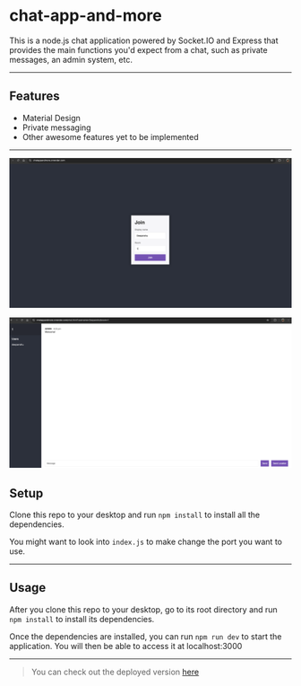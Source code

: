 chat-app-and-more
============
This is a node.js chat application powered by Socket.IO and Express that provides the main functions you'd expect from a chat, such as private messages, an admin system, etc.

---

## Features
- Material Design
- Private messaging
- Other awesome features yet to be implemented


---

![chathome](https://github.com/dkumar247/image-repo/blob/13495e0a4dd536d54e9210666ac64c83573abec5/ChatAppAndMoreScreen1.png)

![chatpage](https://github.com/dkumar247/image-repo/blob/13495e0a4dd536d54e9210666ac64c83573abec5/ChatAppAndMoreScreen2.png)

## Setup
Clone this repo to your desktop and run `npm install` to install all the dependencies.

You might want to look into `index.js` to make change the port you want to use.

---

## Usage
After you clone this repo to your desktop, go to its root directory and run `npm install` to install its dependencies.

Once the dependencies are installed, you can run  `npm run dev` to start the application. You will then be able to access it at localhost:3000

---

>You can check out the deployed version [here](https://chatappandmore.onrender.com/)
